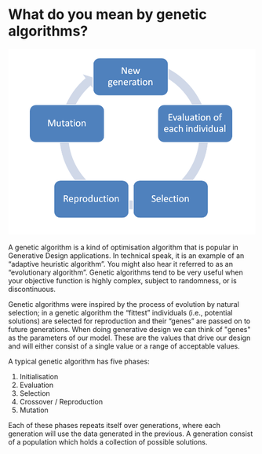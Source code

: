# What do you mean by genetic algorithms?
![GAProcess](Images/4_06_GAProcess.png "GAProcess")


A genetic algorithm is a kind of optimisation algorithm that is popular in Generative Design applications. In technical speak, it is an example of an “adaptive heuristic algorithm”. You might also hear it referred to as an “evolutionary algorithm”. Genetic algorithms tend to be very useful when your objective function is highly complex, subject to randomness, or is discontinuous.  

Genetic algorithms were inspired by the process of evolution by natural selection; in a genetic algorithm the “fittest” individuals (i.e., potential solutions) are selected for reproduction and their “genes” are passed on to future generations. When doing generative design we can think of "genes" as the parameters of our model. These are the values that drive our design and will either consist of a single value or a range of acceptable values.

A typical genetic algorithm has five phases: 

1. Initialisation
2. Evaluation 
3. Selection 
4. Crossover / Reproduction
5. Mutation 

Each of these phases repeats itself over generations, where each generation will use the data generated in the previous. A generation consist of a population which holds a collection of possible solutions. 